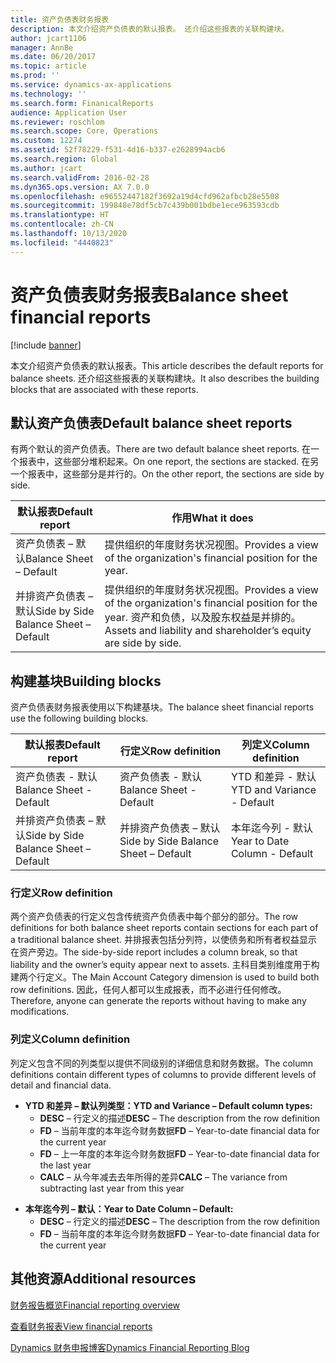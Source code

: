 ```yaml
---
title: 资产负债表财务报表
description: 本文介绍资产负债表的默认报表。 还介绍这些报表的关联构建块。
author: jcart1106
manager: AnnBe
ms.date: 06/20/2017
ms.topic: article
ms.prod: ''
ms.service: dynamics-ax-applications
ms.technology: ''
ms.search.form: FinanicalReports
audience: Application User
ms.reviewer: roschlom
ms.search.scope: Core, Operations
ms.custom: 12274
ms.assetid: 52f78229-f531-4d16-b337-e2628994acb6
ms.search.region: Global
ms.author: jcart
ms.search.validFrom: 2016-02-28
ms.dyn365.ops.version: AX 7.0.0
ms.openlocfilehash: e96552447182f3692a19d4cfd962afbcb28e5508
ms.sourcegitcommit: 199848e78df5cb7c439b001bdbe1ece963593cdb
ms.translationtype: HT
ms.contentlocale: zh-CN
ms.lasthandoff: 10/13/2020
ms.locfileid: "4440823"
---
```

# <a name="balance-sheet-financial-reports"></a><span data-ttu-id="60da7-104">资产负债表财务报表</span><span class="sxs-lookup"><span data-stu-id="60da7-104">Balance sheet financial reports</span></span>

[!include [banner](../includes/banner.md)]

<span data-ttu-id="60da7-105">本文介绍资产负债表的默认报表。</span><span class="sxs-lookup"><span data-stu-id="60da7-105">This article describes the default reports for balance sheets.</span></span> <span data-ttu-id="60da7-106">还介绍这些报表的关联构建块。</span><span class="sxs-lookup"><span data-stu-id="60da7-106">It also describes the building blocks that are associated with these reports.</span></span> 

<a name="default-balance-sheet-reports"></a><span data-ttu-id="60da7-107">默认资产负债表</span><span class="sxs-lookup"><span data-stu-id="60da7-107">Default balance sheet reports</span></span>
-----------------------------

<span data-ttu-id="60da7-108">有两个默认的资产负债表。</span><span class="sxs-lookup"><span data-stu-id="60da7-108">There are two default balance sheet reports.</span></span> <span data-ttu-id="60da7-109">在一个报表中，这些部分堆积起来。</span><span class="sxs-lookup"><span data-stu-id="60da7-109">On one report, the sections are stacked.</span></span> <span data-ttu-id="60da7-110">在另一个报表中，这些部分是并行的。</span><span class="sxs-lookup"><span data-stu-id="60da7-110">On the other report, the sections are side by side.</span></span>

| <span data-ttu-id="60da7-111">默认报表</span><span class="sxs-lookup"><span data-stu-id="60da7-111">Default report</span></span>                       | <span data-ttu-id="60da7-112">作用</span><span class="sxs-lookup"><span data-stu-id="60da7-112">What it does</span></span>                                                                                                                           |
|--------------------------------------|----------------------------------------------------------------------------------------------------------------------------------------|
| <span data-ttu-id="60da7-113">资产负债表 – 默认</span><span class="sxs-lookup"><span data-stu-id="60da7-113">Balance Sheet – Default</span></span>              | <span data-ttu-id="60da7-114">提供组织的年度财务状况视图。</span><span class="sxs-lookup"><span data-stu-id="60da7-114">Provides a view of the organization's financial position for the year.</span></span>                                                                 |
| <span data-ttu-id="60da7-115">并排资产负债表 – 默认</span><span class="sxs-lookup"><span data-stu-id="60da7-115">Side by Side Balance Sheet – Default</span></span> | <span data-ttu-id="60da7-116">提供组织的年度财务状况视图。</span><span class="sxs-lookup"><span data-stu-id="60da7-116">Provides a view of the organization's financial position for the year.</span></span> <span data-ttu-id="60da7-117">资产和负债，以及股东权益是并排的。</span><span class="sxs-lookup"><span data-stu-id="60da7-117">Assets and liability and shareholder’s equity are side by side.</span></span> |

## <a name="building-blocks"></a><span data-ttu-id="60da7-118">构建基块</span><span class="sxs-lookup"><span data-stu-id="60da7-118">Building blocks</span></span>
<span data-ttu-id="60da7-119">资产负债表财务报表使用以下构建基块。</span><span class="sxs-lookup"><span data-stu-id="60da7-119">The balance sheet financial reports use the following building blocks.</span></span>

| <span data-ttu-id="60da7-120">默认报表</span><span class="sxs-lookup"><span data-stu-id="60da7-120">Default report</span></span>                       | <span data-ttu-id="60da7-121">行定义</span><span class="sxs-lookup"><span data-stu-id="60da7-121">Row definition</span></span>                       | <span data-ttu-id="60da7-122">列定义</span><span class="sxs-lookup"><span data-stu-id="60da7-122">Column definition</span></span>             |
|--------------------------------------|--------------------------------------|-------------------------------|
| <span data-ttu-id="60da7-123">资产负债表 - 默认</span><span class="sxs-lookup"><span data-stu-id="60da7-123">Balance Sheet - Default</span></span>              | <span data-ttu-id="60da7-124">资产负债表 - 默认</span><span class="sxs-lookup"><span data-stu-id="60da7-124">Balance Sheet - Default</span></span>              | <span data-ttu-id="60da7-125">YTD 和差异 - 默认</span><span class="sxs-lookup"><span data-stu-id="60da7-125">YTD and Variance - Default</span></span>    |
| <span data-ttu-id="60da7-126">并排资产负债表 – 默认</span><span class="sxs-lookup"><span data-stu-id="60da7-126">Side by Side Balance Sheet – Default</span></span> | <span data-ttu-id="60da7-127">并排资产负债表 – 默认</span><span class="sxs-lookup"><span data-stu-id="60da7-127">Side by Side Balance Sheet – Default</span></span> | <span data-ttu-id="60da7-128">本年迄今列 - 默认</span><span class="sxs-lookup"><span data-stu-id="60da7-128">Year to Date Column - Default</span></span> |

### <a name="row-definition"></a><span data-ttu-id="60da7-129">行定义</span><span class="sxs-lookup"><span data-stu-id="60da7-129">Row definition</span></span>

<span data-ttu-id="60da7-130">两个资产负债表的行定义包含传统资产负债表中每个部分的部分。</span><span class="sxs-lookup"><span data-stu-id="60da7-130">The row definitions for both balance sheet reports contain sections for each part of a traditional balance sheet.</span></span> <span data-ttu-id="60da7-131">并排报表包括分列符，以使债务和所有者权益显示在资产旁边。</span><span class="sxs-lookup"><span data-stu-id="60da7-131">The side-by-side report includes a column break, so that liability and the owner’s equity appear next to assets.</span></span> <span data-ttu-id="60da7-132">主科目类别维度用于构建两个行定义。</span><span class="sxs-lookup"><span data-stu-id="60da7-132">The Main Account Category dimension is used to build both row definitions.</span></span> <span data-ttu-id="60da7-133">因此，任何人都可以生成报表，而不必进行任何修改。</span><span class="sxs-lookup"><span data-stu-id="60da7-133">Therefore, anyone can generate the reports without having to make any modifications.</span></span>

### <a name="column-definition"></a><span data-ttu-id="60da7-134">列定义</span><span class="sxs-lookup"><span data-stu-id="60da7-134">Column definition</span></span>

<span data-ttu-id="60da7-135">列定义包含不同的列类型以提供不同级别的详细信息和财务数据。</span><span class="sxs-lookup"><span data-stu-id="60da7-135">The column definitions contain different types of columns to provide different levels of detail and financial data.</span></span>

-   <span data-ttu-id="60da7-136">**YTD 和差异 – 默认列类型：**</span><span class="sxs-lookup"><span data-stu-id="60da7-136">**YTD and Variance – Default column types:**</span></span>
    -   <span data-ttu-id="60da7-137">**DESC** – 行定义的描述</span><span class="sxs-lookup"><span data-stu-id="60da7-137">**DESC** – The description from the row definition</span></span>
    -   <span data-ttu-id="60da7-138">**FD** – 当前年度的本年迄今财务数据</span><span class="sxs-lookup"><span data-stu-id="60da7-138">**FD** – Year-to-date financial data for the current year</span></span>
    -   <span data-ttu-id="60da7-139">**FD** – 上一年度的本年迄今财务数据</span><span class="sxs-lookup"><span data-stu-id="60da7-139">**FD** – Year-to-date financial data for the last year</span></span>
    -   <span data-ttu-id="60da7-140">**CALC** – 从今年减去去年所得的差异</span><span class="sxs-lookup"><span data-stu-id="60da7-140">**CALC** – The variance from subtracting last year from this year</span></span>

<!-- -->

-   <span data-ttu-id="60da7-141">**本年迄今列 – 默认：**</span><span class="sxs-lookup"><span data-stu-id="60da7-141">**Year to Date Column – Default:**</span></span>
    -   <span data-ttu-id="60da7-142">**DESC** – 行定义的描述</span><span class="sxs-lookup"><span data-stu-id="60da7-142">**DESC** – The description from the row definition</span></span>
    -   <span data-ttu-id="60da7-143">**FD** – 当前年度的本年迄今财务数据</span><span class="sxs-lookup"><span data-stu-id="60da7-143">**FD** – Year-to-date financial data for the current year</span></span>



<a name="additional-resources"></a><span data-ttu-id="60da7-144">其他资源</span><span class="sxs-lookup"><span data-stu-id="60da7-144">Additional resources</span></span>
--------

[<span data-ttu-id="60da7-145">财务报告概览</span><span class="sxs-lookup"><span data-stu-id="60da7-145">Financial reporting overview</span></span>](financial-reporting-getting-started.md)

[<span data-ttu-id="60da7-146">查看财务报表</span><span class="sxs-lookup"><span data-stu-id="60da7-146">View financial reports</span></span>](view-financial-reports.md)

[<span data-ttu-id="60da7-147">Dynamics 财务申报博客</span><span class="sxs-lookup"><span data-stu-id="60da7-147">Dynamics Financial Reporting Blog</span></span>](https://blogs.msdn.com/b/dynamics_financial_reporting/)



